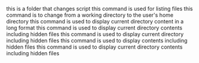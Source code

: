 this is a folder that changes script
this command is used for listing files
this command is to change from a working directory to the user's home directory
this command is used to display current directory content in a long format
this command is used to display current directory contents including hidden files
this command is used to display current directory including hidden files
this command is used to display contents including hidden files
this command is used to display current directory contents including hidden files
